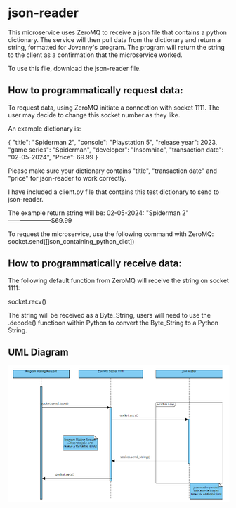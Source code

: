 # **json-reader**

This microservice uses ZeroMQ to receive a json file that contains a python dictionary.
The service will then pull data from the dictionary and return a string, formatted for Jovanny's program.
The program will return the string to the client as a confirmation that the microservice worked.

To use this file, download the json-reader file.

## **How to programmatically request data:**

To request data, using ZeroMQ initiate a connection with socket 1111. The user may decide to change this socket number as they like.

An example dictionary is:

{
    "title": "Spiderman 2",
    "console": "Playstation 5",
    "release year": 2023,
    "game series": "Spiderman",
    "developer": "Insomniac",
    "transaction date": "02-05-2024",
    "Price": 69.99
}

Please make sure your dictionary contains "title", "transaction date" and "price" for json-reader to work correctly.

I have included a client.py file that contains this test dictionary to send to json-reader.

The example return string will be:
02-05-2024: "Spiderman 2" ———————$69.99

To request the microservice, use the following command with ZeroMQ:
socket.send([json_containing_python_dict])

## **How to programmatically receive data:**

The following default function from ZeroMQ will receive the string on socket 1111:

socket.recv()

The string will be received as a Byte_String, users will need to use the .decode() functioon within Python to convert the Byte_String to a Python String.


## **UML Diagram**

<p align="center">
    <img src="./Diagram.png">
</p>
